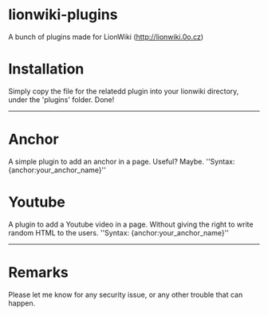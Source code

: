 # lionwiki-plugins
A bunch of plugins made for LionWiki (http://lionwiki.0o.cz)

# Installation
Simply copy the file for the relatedd plugin into your lionwiki directory, under the 'plugins' folder. Done!

---
# Anchor

A simple plugin to add an anchor in a page. Useful? Maybe.
''Syntax: {anchor:your_anchor_name}''

# Youtube

A plugin to add a Youtube video in a page. Without giving the right to write random HTML to the users.
''Syntax: {anchor:your_anchor_name}''

---

# Remarks

Please let me know for any security issue, or any other trouble that can happen.
